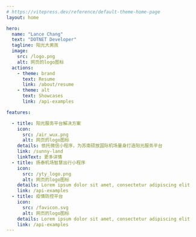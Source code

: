```yaml
---
# https://vitepress.dev/reference/default-theme-home-page
layout: home

hero:
  name: "Lance Chang"
  text: "DOTNET Developer"
  tagline: 阳光大男孩
  image:
    src: /logo.png
    alt: 网页的logo图标
  actions:
    - theme: brand
      text: Resume
      link: /about/resume
    - theme: alt
      text: Showcases
      link: /api-examples

features:

  - title: 阳光服务平台解决方案
    icon:
      src: /air_wux.png
      alt: 网页的logo图标
    details: 依托微信小程序，为苏南硕放国际机场量身打造阳光服务平台
    link: /sunny-land
    linkText: 更多详情
  - title: 扬泰机场智慧出行小程序
    icon:
      src: /yty_logo.png
      alt: 网页的logo图标
    details: Lorem ipsum dolor sit amet, consectetur adipiscing elit
    link: /api-examples
  - title: 疫情防控平台
    icon:
      src: /favicon.svg
      alt: 网页的logo图标
    details: Lorem ipsum dolor sit amet, consectetur adipiscing elit
    link: /api-examples
---
```


<script setup>
import { VPTeamPage,  VPTeamPageTitle,  VPTeamMembers } from 'vitepress/theme'

const members = [
  {
    avatar: '/logo.png',
    name: '常伟华',
    title: '负责人'
  }
]
</script>

<VPTeamPage>
  <VPTeamPageTitle>
    <template #title>
      开发人员
    </template>
    <template #lead>
      Github
    </template>
  </VPTeamPageTitle>
  <VPTeamMembers
    size="small"
    :members="members"
  />
</VPTeamPage>